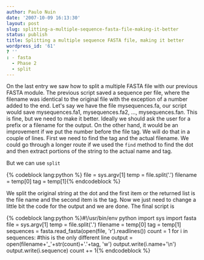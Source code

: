 ```yaml
---
author: Paulo Nuin
date: '2007-10-09 16:13:30'
layout: post
slug: splitting-a-multiple-sequence-fasta-file-making-it-better
status: publish
title: Splitting a multiple sequence FASTA file, making it better
wordpress_id: '61'
? ''
: - fasta
  - Phase 2
  - split
---
```


On the last entry we saw how to split a multiple FASTA file with our
previous FASTA module. The previous script saved a sequence per file,
where the filename was identical to the original file with the exception
of a number added to the end. Let's say we have the file mysequences.fa,
our script would save mysequences.fa1, mysequences.fa2, ...,
mysequences.fa*n*. This is fine, but we need to make it better. Ideally
we should ask the user for a prefix or a filename for the output. On the
other hand, it would be an improvement if we put the number before the
file tag. We will do that in a couple of lines. First we need to find
the tag and the actual filename. We could go through a longer route if
we used the `find` method to find the dot and then extract portions of
the string to the actual name and tag. 

But we can use `split`

{% codeblock lang:python %}
file = sys.argv[1] 
temp = file.split('.')
filename = temp[0]
tag = temp[1]{% endcodeblock %} 

We split the original
string at the dot and the first item or the returned list is the file
name and the second item is the tag. Now we just need to change a little
bit the code for the output and we are done. The final script is

{% codeblock lang:python %}\#!/usr/bin/env python
import sys
import fasta 
file = sys.argv[1] 
temp = file.split('.') 
filename = temp[0] 
tag = temp[1] 
sequences = fasta.read_fasta(open(file, 'r').readlines()) 
count = 1 
for i in sequences: 
	#this is the only different line 
	output = open(filename+'_'+str(count)+'.'+tag, 'w') 
	output.write(i.name+'\\n')
	output.write(i.sequence) 
	count += 1{% endcodeblock %}
